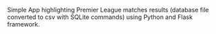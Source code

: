 Simple App highlighting Premier League matches results (database file converted to csv with SQLite commands) using Python and Flask framework.
